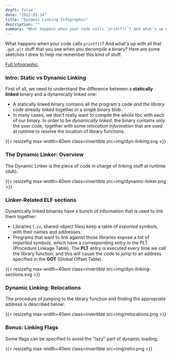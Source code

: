 ```yaml
---
draft: false
date: "2023-01-14"
title: "Dynamic Linking Infographic"
description: ""
summary: "What happens when your code calls `printf()`? And what's up with all that `.got.plt` stuff that you see when you decompile a binary? Here are some sketches I drew to help me remember this kind of stuff."
---
```


What happens when your code calls `printf()`? And what's up with all that `.got.plt` stuff that you see when you decompile a binary? Here are some sketches I drew to help me remember this kind of stuff.

[Full Infographic](img/dynamic-linking.png).

<!--These sketches are mainly inspired by [How the ELF ruined the Christmas](https://www.usenix.org/system/files/conference/usenixsecurity15/sec15-paper-di-frederico.pdf). -->

### Intro: Static vs Dynamic Linking

First of all, we need to understand the difference between a **statically linked** binary and a dynamically linked one:

- A statically linked binary contains all the program's code _and the library code_ already linked together in a single binary blob.
- In many cases, we don't really want to compile the whole libc with each of our binary. In order to be _dynamically linked_, the binary contains only the user code, together with some _relocation information_ that are used at runtime to resolve the location of library functions.

{{< resizefig max-width=40em class=invertible src=img/dyn-linking.svg >}}
<!-- {{< resizefig max-width=40em class=invertible src=img/dyn-linking-2.svg >}} -->


### The Dynamic Linker: Overview

The Dynamic Linker is the piece of code in charge of linking stuff at runtime (duh).

{{< resizefig max-width=40em class=invertible src=img/dynamic-linker.png >}}

### Linker-Related ELF sections

Dynamically linked binaries have a bunch of information that is used to link them together:

- Libraries (`.so`, shared-object files) keep a table of _exported_ symbols, with their names and addresses.
- Programs that want to link against those libraries expose a list of _imported_ symbols, which have a corresponding entry in the PLT (Procedure Linkage Table). The **PLT** entry is executed every time we call the library function, and this will cause the code to jump to an address specified in the **GOT** (Global Offset Table).

{{< resizefig max-width=40em class=invertible src=img/dyn-linking-sections.svg >}}
<!-- {{< resizefig max-width=40em class=invertible src=img/elf-sections.png >}} -->

### Dynamic Linking: Relocations

The procedure of jumping to the library function and finding the appropriate address is described below:

{{< resizefig max-width=40em class=invertible src=img/relocations.png >}}

### Bonus: Linking Flags

Some flags can be specified to avoid the "lazy" part of dynamic loading.

{{< resizefig max-width=40em class=invertible src=img/relro.png >}}
